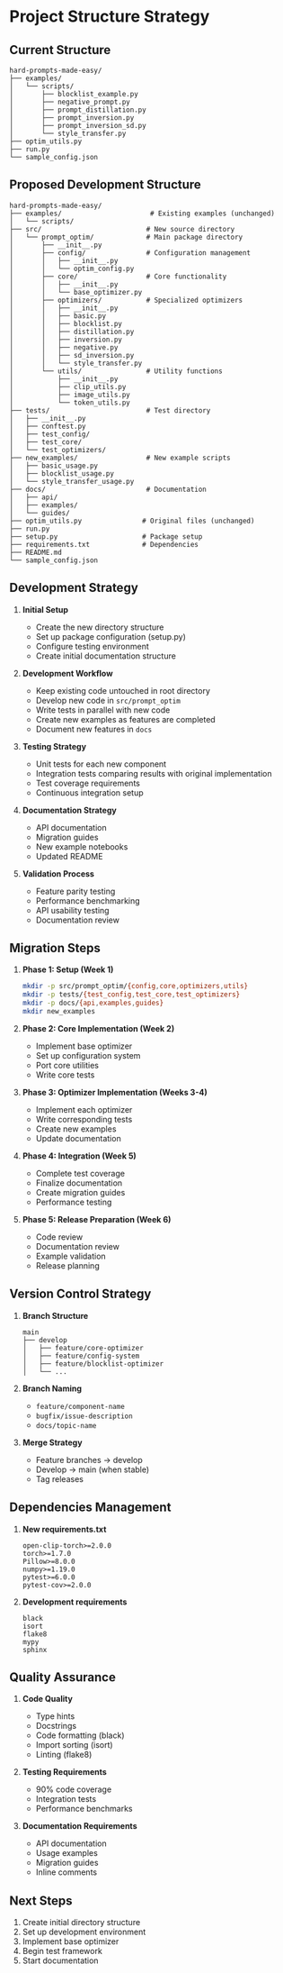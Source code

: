 # Project Structure Strategy

## Current Structure
```
hard-prompts-made-easy/
├── examples/
│   └── scripts/
│       ├── blocklist_example.py
│       ├── negative_prompt.py
│       ├── prompt_distillation.py
│       ├── prompt_inversion.py
│       ├── prompt_inversion_sd.py
│       └── style_transfer.py
├── optim_utils.py
├── run.py
└── sample_config.json
```

## Proposed Development Structure
```
hard-prompts-made-easy/
├── examples/                      # Existing examples (unchanged)
│   └── scripts/
├── src/                          # New source directory
│   └── prompt_optim/             # Main package directory
│       ├── __init__.py
│       ├── config/               # Configuration management
│       │   ├── __init__.py
│       │   └── optim_config.py
│       ├── core/                 # Core functionality
│       │   ├── __init__.py
│       │   └── base_optimizer.py
│       ├── optimizers/           # Specialized optimizers
│       │   ├── __init__.py
│       │   ├── basic.py
│       │   ├── blocklist.py
│       │   ├── distillation.py
│       │   ├── inversion.py
│       │   ├── negative.py
│       │   ├── sd_inversion.py
│       │   └── style_transfer.py
│       └── utils/                # Utility functions
│           ├── __init__.py
│           ├── clip_utils.py
│           ├── image_utils.py
│           └── token_utils.py
├── tests/                        # Test directory
│   ├── __init__.py
│   ├── conftest.py
│   ├── test_config/
│   ├── test_core/
│   └── test_optimizers/
├── new_examples/                 # New example scripts
│   ├── basic_usage.py
│   ├── blocklist_usage.py
│   └── style_transfer_usage.py
├── docs/                         # Documentation
│   ├── api/
│   ├── examples/
│   └── guides/
├── optim_utils.py               # Original files (unchanged)
├── run.py
├── setup.py                     # Package setup
├── requirements.txt             # Dependencies
├── README.md
└── sample_config.json
```

## Development Strategy

1. **Initial Setup**
   - Create the new directory structure
   - Set up package configuration (setup.py)
   - Configure testing environment
   - Create initial documentation structure

2. **Development Workflow**
   - Keep existing code untouched in root directory
   - Develop new code in `src/prompt_optim`
   - Write tests in parallel with new code
   - Create new examples as features are completed
   - Document new features in `docs`

3. **Testing Strategy**
   - Unit tests for each new component
   - Integration tests comparing results with original implementation
   - Test coverage requirements
   - Continuous integration setup

4. **Documentation Strategy**
   - API documentation
   - Migration guides
   - New example notebooks
   - Updated README

5. **Validation Process**
   - Feature parity testing
   - Performance benchmarking
   - API usability testing
   - Documentation review

## Migration Steps

1. **Phase 1: Setup (Week 1)**
   ```bash
   mkdir -p src/prompt_optim/{config,core,optimizers,utils}
   mkdir -p tests/{test_config,test_core,test_optimizers}
   mkdir -p docs/{api,examples,guides}
   mkdir new_examples
   ```

2. **Phase 2: Core Implementation (Week 2)**
   - Implement base optimizer
   - Set up configuration system
   - Port core utilities
   - Write core tests

3. **Phase 3: Optimizer Implementation (Weeks 3-4)**
   - Implement each optimizer
   - Write corresponding tests
   - Create new examples
   - Update documentation

4. **Phase 4: Integration (Week 5)**
   - Complete test coverage
   - Finalize documentation
   - Create migration guides
   - Performance testing

5. **Phase 5: Release Preparation (Week 6)**
   - Code review
   - Documentation review
   - Example validation
   - Release planning

## Version Control Strategy

1. **Branch Structure**
   ```
   main
   ├── develop
   │   ├── feature/core-optimizer
   │   ├── feature/config-system
   │   ├── feature/blocklist-optimizer
   │   └── ...
   ```

2. **Branch Naming**
   - `feature/component-name`
   - `bugfix/issue-description`
   - `docs/topic-name`

3. **Merge Strategy**
   - Feature branches → develop
   - Develop → main (when stable)
   - Tag releases

## Dependencies Management

1. **New requirements.txt**
   ```
   open-clip-torch>=2.0.0
   torch>=1.7.0
   Pillow>=8.0.0
   numpy>=1.19.0
   pytest>=6.0.0
   pytest-cov>=2.0.0
   ```

2. **Development requirements**
   ```
   black
   isort
   flake8
   mypy
   sphinx
   ```

## Quality Assurance

1. **Code Quality**
   - Type hints
   - Docstrings
   - Code formatting (black)
   - Import sorting (isort)
   - Linting (flake8)

2. **Testing Requirements**
   - 90% code coverage
   - Integration tests
   - Performance benchmarks

3. **Documentation Requirements**
   - API documentation
   - Usage examples
   - Migration guides
   - Inline comments

## Next Steps

1. Create initial directory structure
2. Set up development environment
3. Implement base optimizer
4. Begin test framework
5. Start documentation
